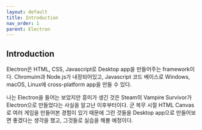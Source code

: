 ```yaml
---
layout: default
title: Introduction
nav_order: 1
parent: Electron
---
```


## Introduction

Electron은 HTML, CSS, Javascript로 Desktop app을 만들어주는 framework이다.
Chromuim과 Node.js가 내장되어있고, Javascript 코드 베이스로 Windows, macOS, Linux에 cross-platform app을 만들 수 있다.

나는 Electron을 들어는 보았지만 흥미가 생긴 것은 Steam의 Vampire Survivor가 Electron으로 만들었다는 사실을 알고난 이후부터이다. 군 복무 시절 HTML Canvas로 여러 게임을 만들어본 경험이 있기 때문에 그런 것들을 Desktop app으로 만들어보면 좋겠다는 생각을 했고, 그것들로 실습을 해볼 예정이다.
